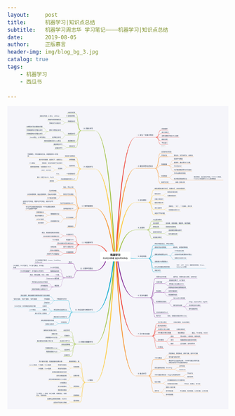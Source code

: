 ```yaml
---
layout:     post
title:      机器学习|知识点总结
subtitle:   机器学习周志华 学习笔记————机器学习|知识点总结
date:       2019-08-05
author:     正版慕言
header-img: img/blog_bg_3.jpg
catalog: true
tags:
    - 机器学习
    - 西瓜书

---
```

![](/img/机器学习/西瓜书/西瓜书-机器学习知识点总结.png)
